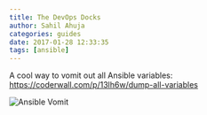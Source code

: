 ```yaml
---
title: The DevOps Docks
author: Sahil Ahuja
categories: guides
date: 2017-01-28 12:33:35
tags: [ansible]
---
```


A cool way to vomit out all Ansible variables:
https://coderwall.com/p/13lh6w/dump-all-variables

![Ansible Vomit](/images/vomitcartoon.jpg)